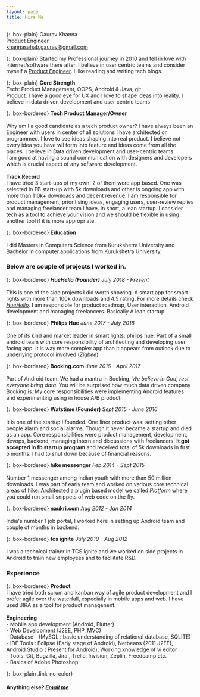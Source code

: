 ```yaml
---
layout: page
title: Hire Me
---
```


{: .box-plain}
Gaurav Khanna <br/> Product Engineer <br/> khannasahab.gaurav@gmail.com

{: .box-plain}
Started my Professional journey in 2010 and fell in love with internet/software there after. I believe in user centric teams and consider myself a [Product Engineer](/blogs/software/what-is-product-engineer/). I like reading and writing tech blogs.

{: .box-plain}
**Core Strength**<br/> Tech: Product Management, OOPS, Android & Java, git<br/>Product: I have a good eye for UX and I love to shape ideas into reality. I believe in data driven development and user centric teams

{: .box-bordered}
**Tech Product Manager/Owner**
<br/><br/>
Why am I a good candidate as a tech product owner? I have always been an Engineer with users in center of all solutions I have architected or programmed. I love to see ideas shaping into real product. I believe not every idea you have wil form into feature and ideas come from all the places. I believe in Data driven development and user-centric teams.
<br/>
I am good at having a sound communication with designers and developers which is crucial aspect of any software development.
<br/><br/>
**Track Record**
<br/>
I have tried 3 start-ups of my own. 2 of them were app based. One was selected in FB start-up with 5k downloads and other is ongoing app with more than 110k+ downloads and decent revenue. I am responsible for product management, prioritising ideas, engaging users, user-review replies and managing freelancer team I have. In short, a lean startup. I consider tech as a tool to achieve your vision and we should be flexible in using another tool if it is more appropriate.


{: .box-bordered}
**Education**
<br/><br/>
I did Masters in Computers Science from Kurukshetra University and Bachelor in computer applications from Kurukshetra University.

### Below are couple of projects I worked in.

{: .box-bordered}
***HueHello (Founder)***
*July 2018 - Present*
<br/><br/>
This is one of the side projects I did worth showing. A smart app for smart lights with more than 100k downloads and 4.5 rating. For more details check [*HueHello*](https://huehello.com). I am responsible for product roadmap, User interaction, Android development and managing freelancers. Basically A lean startup.

{: .box-bordered}
**Philips Hue**
*June 2017 - July 2018*
<br/><br/>
One of its kind and market leader in smart lights: philips hue. Part of a small android team with core responsibility of architecting and developing user facing app. It is way more complex app than it appears from outlook due to underlying protocol involved (*Zigbee*).


{: .box-bordered}
**Booking.com**
*June 2016 - April 2017*
<br/><br/>
Part of Android team. We had a mantra in Booking, *We believe in God, rest everyone bring data*. You will be surprised how much data driven company Booking is. My core responsibilities were implementing Android features and experimenting using in house A/B product.

{: .box-bordered}
**Watstime (Founder)**
*Sept 2015 - June 2016*
<br/><br/>
It is one of the startup I founded. One liner product was: setting other people alarm and social alarms. Though it never became a startup and died as an app. Core responsibilities were product management, development, devops, backend, managing intern and discussions with freelancers. **It got accepted in fb startup program** and received total of 5k downloads in first 5 months. I had to shut down because of financial reasons.

{: .box-bordered}
**hike messenger**
*Feb 2014 - Sept 2015*
<br/><br/>
Number 1 messenger among Indian youth with more than 50 million downloads. I was part of early team and worked on various core technical areas of hike. Architected a plugin based model we called *Platform* where you could run small snippets of web code on the fly.

{: .box-bordered}
**naukri.com**
*Aug 2012 - Jan 2014*
<br/><br/>
India's number 1 job portal, I worked here in setting up Android team and couple of months in backend.

{: .box-bordered}
**tcs ignite**
*July 2010 - Aug 2012*
<br/><br/>
I was a technical trainer in TCS ignite and we worked on side projects in Android to train new employees and to facilitate R&D.

### Experience

{: .box-bordered}
**Product**
<br/>
I have tried both scrum and kanban way of agile product development and I prefer agile over the waterfall, especially in mobile apps and web. I have used JIRA as a tool for product managenent.
<br/><br/>
**Engineering**
<br/>- Mobile app development (Android, Flutter) <br/>- Web Development (J2EE, PHP, MVC) <br/>- Database - (MySQL : basic understanding of relational database, SQLITE) <br/>- IDE Tools : Eclipse (Early stage of Android), Netbeans (2011 J2EE), Android Studio ( Present for Android), Working knowledge of vi editor <br/>- Tools: Git, Bugzilla, Jira , Trello, Invision, Zeplin, Freedcamp etc. <br/> - Basics of Adobe Photoshop

{: .box-plain .link-no-color}
#### Anything else? *[Email me](mailto:{{site.personal_email}})*
